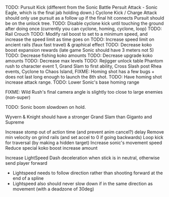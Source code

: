 TODO: Pursuit Kick (different from the Sonic Battle Persuit Attack - Sonic Eagle, which is the final jab holding down.)
Cyclone Kick / Charge Attack should only use pursuit as a follow up if the final hit connects
Pursuit should be on the unlock tree.
TODO: Disable cyclone kick until touching the ground after doing once (currently you can cyclone, homing, cyclone, loop)
TODO: Rail Crouch
TODO: Modify rail boost to set to a minimum speed, and increase the speed limit as time goes on
TODO: Increase speed limit on ancient rails (faux fast travel) & graphical effect
TODO: Decrease koko boost expansion rewards (late game Sonic should have 3 meters not 5)
TODO: Decrease fishing koko amounts
TODO: Decrease upgrade koko amounts
TODO: Decrease max levels
TODO: Rejigger unlock table
Phantom rush to character event 1, Grand Slam to first ability, Cross Slash post Rhea events, Cyclone to Chaos Island, 
FIXME: Homing shot has a few bugs + does not last long enough to launch the 8th shot.
TODO: Have homing shot increase attack range.
TODO: Lower Sonic's base homing range

FIXME: Wild Rush's final camera angle is slightly too close to large enemies (non-super)

TODO: Sonic boom slowdown on hold.

Wyvern & Knight should have a stronger Grand Slam than Giganto and Supreme

Increase stomp out of action time (and prevent anim cancel?) delay
Remove min velocity on grind rails (and set accel to 0 if going backwards)
Loop kick for traversal (by making a hidden target)
Increase sonic's movement speed
Reduce special koko boost increase amount

Increase LightSpeed Dash deceleration when stick is in neutral, otherwise send player forward
- Lightspeed needs to follow direction rather than shooting forward at the end of a spline
- Lightspeed also should never slow down if in the same direction as movement (with a deadzone of 30deg)